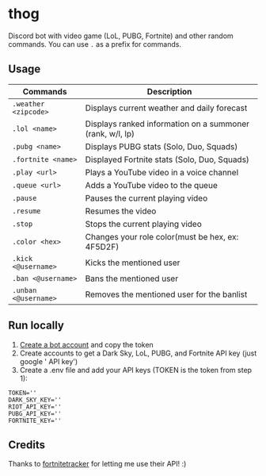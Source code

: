 # thog

Discord bot with video game (LoL, PUBG, Fortnite) and other random commands. You can use `.` as a prefix for commands.

## Usage

| Commands             | Description                                               |
| -------------------- | --------------------------------------------------------- |
| `.weather <zipcode>` | Displays current weather and daily forecast               |
| `.lol <name>`        | Displays ranked information on a summoner (rank, w/l, lp) |
| `.pubg <name>`       | Displays PUBG stats (Solo, Duo, Squads)                   |
| `.fortnite <name>`   | Displayed Fortnite stats (Solo, Duo, Squads)              |
| `.play <url>`        | Plays a YouTube video in a voice channel                  |
| `.queue <url>`       | Adds a YouTube video to the queue                         |
| `.pause`             | Pauses the current playing video                          |
| `.resume`            | Resumes the video                                         |
| `.stop`              | Stops the current playing video                           |
| `.color <hex>`       | Changes your role color(must be hex, ex: 4F5D2F)          |
| `.kick <@username>`  | Kicks the mentioned user                                  |
| `.ban <@username>`   | Bans the mentioned user                                   |
| `.unban <@username>` | Removes the mentioned user for the banlist                |

## Run locally

1. [Create a bot account](https://discordpy.readthedocs.io/en/rewrite/discord.html) and copy the token
2. Create accounts to get a Dark Sky, LoL, PUBG, and Fortnite API key (just google '<name> API key')
3. Create a .env file and add your API keys (TOKEN is the token from step 1):

```
TOKEN=''
DARK_SKY_KEY=''
RIOT_API_KEY=''
PUBG_API_KEY=''
FORTNITE_KEY=''
```

## Credits

Thanks to [fortnitetracker](https://fortnitetracker.com/) for letting me use their API! :)
